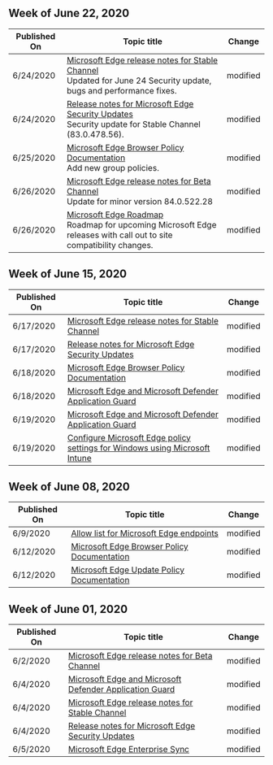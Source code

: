 <!-- This file is generated automatically each week. Changes made to this file will be overwritten.-->




## Week of June 22, 2020


| Published On |Topic title | Change |
|------|------------|--------|
| 6/24/2020 | [Microsoft Edge release notes for Stable Channel](/DeployEdge/microsoft-edge-relnote-stable-channel)<br>Updated for June 24 Security update, bugs and performance fixes. | modified |
| 6/24/2020 | [Release notes for Microsoft Edge Security Updates](/DeployEdge/microsoft-edge-relnotes-security)<br>Security update for Stable Channel (83.0.478.56). | modified |
| 6/25/2020 | [Microsoft Edge Browser Policy Documentation](/DeployEdge/microsoft-edge-policies)<br>Add new group policies. | modified |
| 6/26/2020 | [Microsoft Edge release notes for Beta Channel](/DeployEdge/microsoft-edge-relnote-beta-channel)<br>Update for minor version 84.0.522.28  | modified|
| 6/26/2020 | [Microsoft Edge Roadmap](/DeployEdge/microsoft-edge-roadmap)<br> Roadmap for upcoming Microsoft Edge releases with call out to site compatibility changes.| modified |


## Week of June 15, 2020


| Published On |Topic title | Change |
|------|------------|--------|
| 6/17/2020 | [Microsoft Edge release notes for Stable Channel](/DeployEdge/microsoft-edge-relnote-stable-channel) | modified |
| 6/17/2020 | [Release notes for Microsoft Edge Security Updates](/DeployEdge/microsoft-edge-relnotes-security) | modified |
| 6/18/2020 | [Microsoft Edge Browser Policy Documentation](/DeployEdge/microsoft-edge-policies) | modified |
| 6/18/2020 | [Microsoft Edge and Microsoft Defender Application Guard](/DeployEdge/microsoft-edge-security-windows-defender-application-guard) | modified |
| 6/19/2020 | [Microsoft Edge and Microsoft Defender Application Guard](/DeployEdge/microsoft-edge-security-windows-defender-application-guard) | modified |
| 6/19/2020 | [Configure Microsoft Edge policy settings for Windows using Microsoft Intune](/DeployEdge/configure-edge-with-intune) | modified |


## Week of June 08, 2020


| Published On |Topic title | Change |
|------|------------|--------|
| 6/9/2020 | [Allow list for Microsoft Edge endpoints](/DeployEdge/microsoft-edge-security-endpoints) | modified |
| 6/12/2020 | [Microsoft Edge Browser Policy Documentation](/DeployEdge/microsoft-edge-policies) | modified |
| 6/12/2020 | [Microsoft Edge Update Policy Documentation](/DeployEdge/microsoft-edge-update-policies) | modified |


## Week of June 01, 2020


| Published On |Topic title | Change |
|------|------------|--------|
| 6/2/2020 | [Microsoft Edge release notes for Beta Channel](/DeployEdge/microsoft-edge-relnote-beta-channel) | modified |
| 6/4/2020 | [Microsoft Edge and Microsoft Defender Application Guard](/DeployEdge/microsoft-edge-security-windows-defender-application-guard) | modified |
| 6/4/2020 | [Microsoft Edge release notes for Stable Channel](/DeployEdge/microsoft-edge-relnote-stable-channel) | modified |
| 6/4/2020 | [Release notes for Microsoft Edge Security Updates](/DeployEdge/microsoft-edge-relnotes-security) | modified |
| 6/5/2020 | [Microsoft Edge Enterprise Sync](/DeployEdge/microsoft-edge-enterprise-sync) | modified |